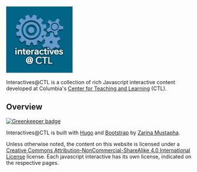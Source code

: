 ![Interactives@CTL](https://raw.githubusercontent.com/ccnmtl/interactives/master/static/img/apple-touch-icon.png)  

Interactives@CTL is a collection of rich Javascript interactive content developed at Columbia's [Center for Teaching and Learning](http://ctl.columbia.edu) (CTL).

## Overview

[![Greenkeeper badge](https://badges.greenkeeper.io/ccnmtl/interactives.svg)](https://greenkeeper.io/)

Interactives@CTL is built with [Hugo](https://gohugo.io/) and [Bootstrap](http://getbootstrap.com/) by [Zarina Mustapha](http://ctl.columbia.edu/about/team/mustapha/).

Unless otherwise noted, the content on this website is licensed under a [Creative Commons Attribution-NonCommercial-ShareAlike 4.0 International License](http://creativecommons.org/licenses/by-nc-sa/4.0/) license. Each javascript interactive has its own license, indicated on the respective pages.

